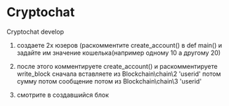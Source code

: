 # Cryptochat
Cryptochat develop

1) создаете 2х юзеров (раскомментите create_account() в def main() и задайте им значение кошелька(например одному 10 а другому 20)


2) после этого комментируете create_account() и раскомментируете write_block сначала вставляете из  Blockchain\chain\2 'userid' потом сумму потом сообщение потом из Blockchain\chain\3 'userid'


3) смотрите в создавшийся блок

